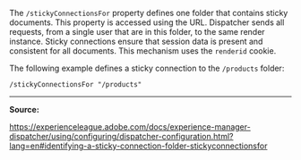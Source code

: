 The `/stickyConnectionsFor` property defines one folder that contains sticky documents. This property is accessed using the URL. Dispatcher sends all requests, from a single user that are in this folder, to the same render instance. Sticky connections ensure that session data is present and consistent for all documents. This mechanism uses the `renderid` cookie.

The following example defines a sticky connection to the `/products` folder:

```
/stickyConnectionsFor "/products"
```

---

**Source:**

https://experienceleague.adobe.com/docs/experience-manager-dispatcher/using/configuring/dispatcher-configuration.html?lang=en#identifying-a-sticky-connection-folder-stickyconnectionsfor
